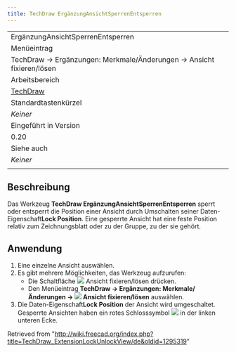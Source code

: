 ```yaml
---
title: TechDraw ErgänzungAnsichtSperrenEntsperren
---
```


|                                                                      |
| -------------------------------------------------------------------- |
| ErgänzungAnsichtSperrenEntsperren                                    |
| Menüeintrag                                                          |
| TechDraw → Ergänzungen: Merkmale/Änderungen → Ansicht fixieren/lösen |
| Arbeitsbereich                                                       |
| [TechDraw](/TechDraw_Workbench/de "TechDraw Workbench/de")           |
| Standardtastenkürzel                                                 |
| _Keiner_                                                             |
| Eingeführt in Version                                                |
| 0.20                                                                 |
| Siehe auch                                                           |
| _Keiner_                                                             |
|                                                                      |

## Beschreibung

Das Werkzeug **TechDraw ErgänzungAnsichtSperrenEntsperren** sperrt oder entsperrt die Position einer Ansicht durch Umschalten seiner Daten-Eigenschaft**Lock Position**. Eine gesperrte Ansicht hat eine feste Position relativ zum Zeichnungsblatt oder zu der Gruppe, zu der sie gehört.

## Anwendung

1. Eine einzelne Ansicht auswählen.
2. Es gibt mehrere Möglichkeiten, das Werkzeug aufzurufen:
   - Die Schaltfläche ![](/images/TechDraw_ExtensionLockUnlockView.svg) Ansicht fixieren/lösen drücken.
   - Den Menüeintrag **TechDraw → Ergänzungen: Merkmale/Änderungen → ![](/images/TechDraw_ExtensionLockUnlockView.svg) Ansicht fixieren/lösen** auswählen.
3. Die Daten-Eigenschaft**Lock Position** der Ansicht wird umgeschaltet. Gesperrte Ansichten haben ein rotes Schlosssymbol ![](/images/TechDraw_Lock.svg) in der linken unteren Ecke.

Retrieved from "<http://wiki.freecad.org/index.php?title=TechDraw_ExtensionLockUnlockView/de&oldid=1295319>"
